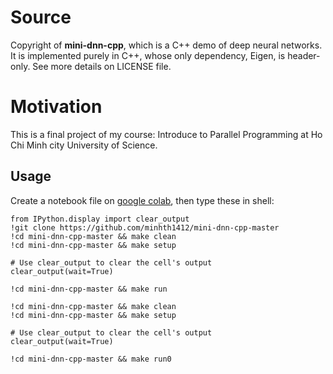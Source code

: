 # Source
Copyright of **mini-dnn-cpp**, which is a C++ demo of deep neural networks. It is implemented purely in C++, whose only dependency, Eigen, is header-only. See more details on LICENSE file.

# Motivation
This is a final project of my course: Introduce to Parallel Programming at Ho Chi Minh city University of Science.

## Usage
Create a notebook file on [google colab](https://colab.research.google.com/), then type these in shell:

```shell
from IPython.display import clear_output
!git clone https://github.com/minhth1412/mini-dnn-cpp-master
!cd mini-dnn-cpp-master && make clean
!cd mini-dnn-cpp-master && make setup

# Use clear_output to clear the cell's output
clear_output(wait=True)

!cd mini-dnn-cpp-master && make run
```

```shell
!cd mini-dnn-cpp-master && make clean
!cd mini-dnn-cpp-master && make setup

# Use clear_output to clear the cell's output
clear_output(wait=True)

!cd mini-dnn-cpp-master && make run0
```
